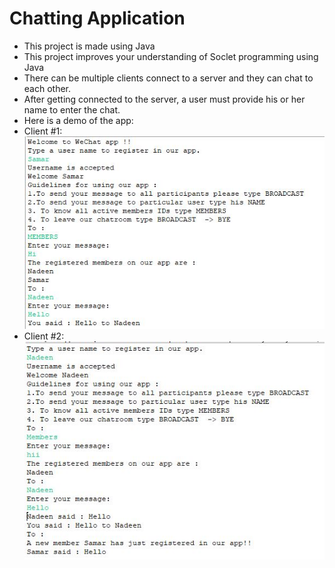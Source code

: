 # Chatting Application
* This project is made using Java
* This project improves your understanding of Soclet programming using Java
* There can be multiple clients connect to a server and they can chat to each other.
* After getting connected to the server, a user must provide his or her name to enter the chat.
* Here is a demo of the app:  
* Client #1:  
![](https://raw.githubusercontent.com/NadeenAhmad/Chatting-Application/master/image1.JPG)   
* Client #2:  
![](https://raw.githubusercontent.com/NadeenAhmad/Chatting-Application/master/image2.JPG)
